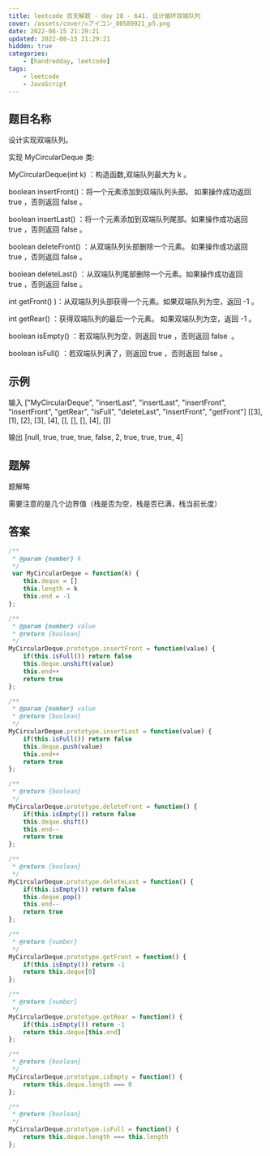 ```yaml
---
title: leetcode 百天解题 - day 28 - 641. 设计循环双端队列
cover: /assets/cover/◇アイコン_80589921_p5.png
date: 2022-08-15 21:29:21
updated: 2022-08-15 21:29:21
hidden: true
categories:
    - [handredday, leetcode]
tags:
    - leetcode
    - JavaScript
---
```


## 题目名称

设计实现双端队列。

实现 MyCircularDeque 类:

MyCircularDeque(int k) ：构造函数,双端队列最大为 k 。

boolean insertFront()：将一个元素添加到双端队列头部。 如果操作成功返回 true ，否则返回 false 。

boolean insertLast() ：将一个元素添加到双端队列尾部。如果操作成功返回 true ，否则返回 false 。

boolean deleteFront() ：从双端队列头部删除一个元素。 如果操作成功返回 true ，否则返回 false 。

boolean deleteLast() ：从双端队列尾部删除一个元素。如果操作成功返回 true ，否则返回 false 。

int getFront() )：从双端队列头部获得一个元素。如果双端队列为空，返回 -1 。

int getRear() ：获得双端队列的最后一个元素。 如果双端队列为空，返回 -1 。

boolean isEmpty() ：若双端队列为空，则返回 true ，否则返回 false  。

boolean isFull() ：若双端队列满了，则返回 true ，否则返回 false 。

## 示例

输入
["MyCircularDeque", "insertLast", "insertLast", "insertFront", "insertFront", "getRear", "isFull", "deleteLast", "insertFront", "getFront"]
[[3], [1], [2], [3], [4], [], [], [], [4], []]

输出
[null, true, true, true, false, 2, true, true, true, 4]

## 题解

题解略

需要注意的是几个边界值（栈是否为空，栈是否已满，栈当前长度）

## 答案

~~~js
/**
 * @param {number} k
 */
 var MyCircularDeque = function(k) {
    this.deque = []
    this.length = k
    this.end = -1
};

/** 
 * @param {number} value
 * @return {boolean}
 */
MyCircularDeque.prototype.insertFront = function(value) {
    if(this.isFull()) return false
    this.deque.unshift(value)
    this.end++
    return true
};

/** 
 * @param {number} value
 * @return {boolean}
 */
MyCircularDeque.prototype.insertLast = function(value) {
    if(this.isFull()) return false
    this.deque.push(value)
    this.end++
    return true
};

/**
 * @return {boolean}
 */
MyCircularDeque.prototype.deleteFront = function() {
    if(this.isEmpty()) return false
    this.deque.shift()
    this.end--
    return true
};

/**
 * @return {boolean}
 */
MyCircularDeque.prototype.deleteLast = function() {
    if(this.isEmpty()) return false
    this.deque.pop()
    this.end--
    return true
};

/**
 * @return {number}
 */
MyCircularDeque.prototype.getFront = function() {
    if(this.isEmpty()) return -1
    return this.deque[0]
};

/**
 * @return {number}
 */
MyCircularDeque.prototype.getRear = function() {
    if(this.isEmpty()) return -1
    return this.deque[this.end]
};

/**
 * @return {boolean}
 */
MyCircularDeque.prototype.isEmpty = function() {
    return this.deque.length === 0
};

/**
 * @return {boolean}
 */
MyCircularDeque.prototype.isFull = function() {
    return this.deque.length === this.length
};
~~~

